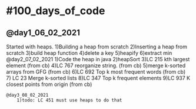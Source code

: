 <h1>#100_days_of_code</h1>
    <h2>@day1_06_02_2021</h2>
        Started with heaps.
        1)Building a heap from scratch
        2)Inserting a heap from scratch
        3)build heap function
        4)delete a key
        5)heapify
        6)extract min
    @day2_07_02_2021
        1)Code the heap in java
        2)heapSort
        3)LC 215 kth largest element (from cb)
        4)LC 767 reorganize string. (from cb)
        5)merge k-sorted arrays from GFG (from cb)
        6)LC 692 Top k most frequent words (from cb)
        7) LC 23 Merge k-sorted lists 
        8)LC 347 Top k frequent elements
        9)LC 937 K closest points from origin (from cb)
    
    @day3_08_02_2021
        1)todo: LC 451 must use heaps to do that
    
